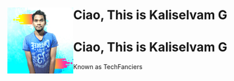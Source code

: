 # <img src="https://github.com/techfanciers/TechFanciers/blob/master/ProfPic.png?raw=true" width ="150" height= "150" style="float:left"> Ciao, This is Kaliselvam G
# Ciao, This is Kaliselvam G
Known as TechFanciers




